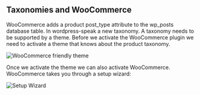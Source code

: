 ## Taxonomies and WooCommerce


WooCommerce adds a product post_type attribute to the wp_posts database table. In wordpress-speak a new taxonomy. A taxonomy needs to be supported by a theme. Before we activate the WooCommerce plugin we need to activate a theme that knows about the product taxonomy.

![WooCommerce friendly theme](https://rhildred.github.io/UX320-database-child-theme/READMEImages/economicsTheme.png "WooCommerce friendly theme")

Once we activate the theme we can also activate WooCommerce. WooCommerce takes you through a setup wizard:

![Setup Wizard](https://rhildred.github.io/UX320-database-child-theme/READMEImages/WooCommerceScreen1.png "Setup Wizard")
